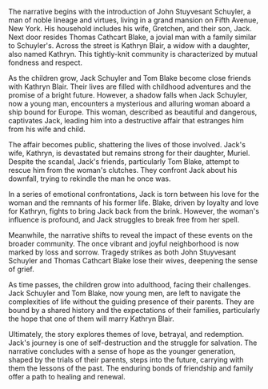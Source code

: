 The narrative begins with the introduction of John Stuyvesant Schuyler, a man of noble lineage and virtues, living in a grand mansion on Fifth Avenue, New York. His household includes his wife, Gretchen, and their son, Jack. Next door resides Thomas Cathcart Blake, a jovial man with a family similar to Schuyler's. Across the street is Kathryn Blair, a widow with a daughter, also named Kathryn. This tightly-knit community is characterized by mutual fondness and respect.

As the children grow, Jack Schuyler and Tom Blake become close friends with Kathryn Blair. Their lives are filled with childhood adventures and the promise of a bright future. However, a shadow falls when Jack Schuyler, now a young man, encounters a mysterious and alluring woman aboard a ship bound for Europe. This woman, described as beautiful and dangerous, captivates Jack, leading him into a destructive affair that estranges him from his wife and child.

The affair becomes public, shattering the lives of those involved. Jack's wife, Kathryn, is devastated but remains strong for their daughter, Muriel. Despite the scandal, Jack's friends, particularly Tom Blake, attempt to rescue him from the woman's clutches. They confront Jack about his downfall, trying to rekindle the man he once was.

In a series of emotional confrontations, Jack is torn between his love for the woman and the remnants of his former life. Blake, driven by loyalty and love for Kathryn, fights to bring Jack back from the brink. However, the woman's influence is profound, and Jack struggles to break free from her spell.

Meanwhile, the narrative shifts to reveal the impact of these events on the broader community. The once vibrant and joyful neighborhood is now marked by loss and sorrow. Tragedy strikes as both John Stuyvesant Schuyler and Thomas Cathcart Blake lose their wives, deepening the sense of grief.

As time passes, the children grow into adulthood, facing their challenges. Jack Schuyler and Tom Blake, now young men, are left to navigate the complexities of life without the guiding presence of their parents. They are bound by a shared history and the expectations of their families, particularly the hope that one of them will marry Kathryn Blair.

Ultimately, the story explores themes of love, betrayal, and redemption. Jack's journey is one of self-destruction and the struggle for salvation. The narrative concludes with a sense of hope as the younger generation, shaped by the trials of their parents, steps into the future, carrying with them the lessons of the past. The enduring bonds of friendship and family offer a path to healing and renewal.